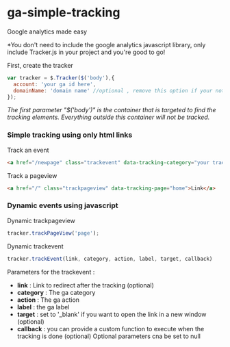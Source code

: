 ga-simple-tracking
==================

Google analytics made easy 

*You don't need to include the google analytics javascript library, only include Tracker.js in your project and you're good to go!

First, create the tracker 

```javascript
var tracker = $.Tracker($('body'),{
  account: 'your ga id here',
  domainName: 'domain name' //optional , remove this option if your not sure what it does
});
```
*The first parameter "$('body')" is the container that is targeted to find the tracking elements. Everything outside this container will not be tracked.*

### Simple tracking using only html links

Track an event 
```html
<a href="/newpage" class="trackevent" data-tracking-category="your tracking category" data-tracking-action="your tracking action" data-tracking-label="your tracking label">Link</a>
```
Track a pageview
```html
<a href="/" class="trackpageview" data-tracking-page="home">Link</a>
```

### Dynamic events using javascript
Dynamic trackpageview
```javascript
tracker.trackPageView('page');
```

Dynamic trackevent
```javascript
tracker.trackEvent(link, category, action, label, target, callback)
```

Parameters for the trackevent : 
- __link__ : Link to redirect after the tracking (optional)
- __category__ : The ga category
- __action__ : The ga action
- __label__ : the ga label
- __target__ : set to '_blank' if you want to open the link in a new window (optional)
- __callback__ : you can provide a custom function to execute when the tracking is done (optional)
Optional parameters cna be set to null
